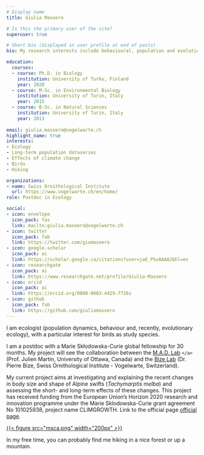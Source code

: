 ```yaml
---
# Display name
title: Giulia Masoero

# Is this the primary user of the site?
superuser: true

# Short bio (displayed in user profile at end of posts)
bio: My research interests include behavioural, population and evolutionary ecology,... and of course birds!

education:
  courses:
  - course: Ph.D. in Biology
    institution: University of Turku, Finland
    year: 2020
  - course: M.Sc. in Environmental Biology
    institution: University of Turin, Italy
    year: 2015
  - course: B.Sc. in Natural Sciences
    institution: University of Turin, Italy
    year: 2013
  
email: giulia.masoero@vogelwarte.ch
highlight_name: true
interests:
- Ecology
- Long-term population dataseries
- Effects of climate change
- Birds
- Hiking

organizations:
- name: Swiss Ornithological Institute
  url: https://www.vogelwarte.ch/en/home/
role: Postdoc in Ecology

social:
- icon: envelope
  icon_pack: fas
  link: mailto:giulia.masoero@vogelwarte.ch
- icon: twitter
  icon_pack: fab
  link: https://twitter.com/giumasoero
- icon: google-scholar
  icon_pack: ai
  link: https://scholar.google.ca/citations?user=jaE_PSoAAAAJ&hl=en
- icon: researchgate
  icon_pack: ai
  link: https://www.researchgate.net/profile/Giulia-Masoero
- icon: orcid
  icon_pack: ai
  link: https://orcid.org/0000-0003-4429-7726s
- icon: github
  icon_pack: fab
  link: https://github.com/giuliamasoero
---
```

<!-- add a brief description of your research interests and project -->

I am ecologist (population dynamics, behaviour and, recently, evolutionary ecology), with a particular interest for birds as study species.

I am a postdoc with a Marie Skłodowska-Curie global fellowship for 30 months. My project will see the collaboration between the [M.A.D. Lab](`https://juliengamartin.github.io/`) `</a>` (Prof. Julien Martin, University of Ottawa, Canada) and the [Bize Lab](`https://www.vogelwarte.ch/de/vogelwarte/ueber-uns/team/mitarbeitende/pierre-bize`) (Dr. Pierre Bize, Swiss Ornithological Institute - Vogelwarte, Switzerland).

My current project aims at investigating and explaining the recent changes in body size and shape of Alpine swifts (_Tachymarptis melba_) and assessing the short- and long-term effects of these changes. This project has received funding from the European Union’s Horizon 2020 research and innovation programme under the Marie Sklodowska-Curie grant agreement No 101025938, project name CLIMGROWTH. Link to the official page [official page](`https://cordis.europa.eu/project/id/101025938`).

<a href="https://cordis.europa.eu/project/id/101025938">
{{< figure src="msca.png" width="200px" >}}
</a>

In my free time, you can probably find me hiking in a nice forest or up a mountain.

